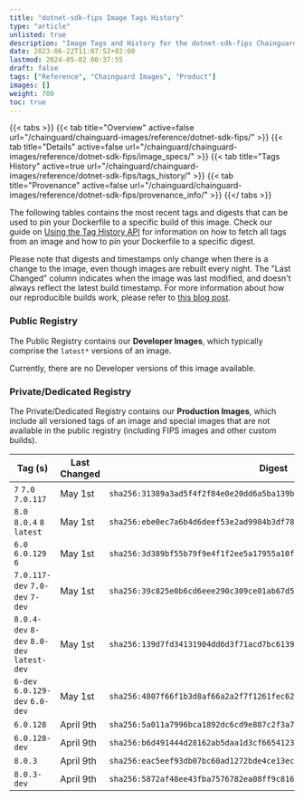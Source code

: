 ```yaml
---
title: "dotnet-sdk-fips Image Tags History"
type: "article"
unlisted: true
description: "Image Tags and History for the dotnet-sdk-fips Chainguard Image"
date: 2023-06-22T11:07:52+02:00
lastmod: 2024-05-02 00:37:55
draft: false
tags: ["Reference", "Chainguard Images", "Product"]
images: []
weight: 700
toc: true
---
```


{{< tabs >}}
{{< tab title="Overview" active=false url="/chainguard/chainguard-images/reference/dotnet-sdk-fips/" >}}
{{< tab title="Details" active=false url="/chainguard/chainguard-images/reference/dotnet-sdk-fips/image_specs/" >}}
{{< tab title="Tags History" active=true url="/chainguard/chainguard-images/reference/dotnet-sdk-fips/tags_history/" >}}
{{< tab title="Provenance" active=false url="/chainguard/chainguard-images/reference/dotnet-sdk-fips/provenance_info/" >}}
{{</ tabs >}}

The following tables contains the most recent tags and digests that can be used to pin your Dockerfile to a specific build of this image. Check our guide on [Using the Tag History API](/chainguard/chainguard-images/using-the-tag-history-api/) for information on how to fetch all tags from an image and how to pin your Dockerfile to a specific digest.

Please note that digests and timestamps only change when there is a change to the image, even though images are rebuilt every night. The "Last Changed" column indicates when the image was last modified, and doesn't always reflect the latest build timestamp. For more information about how our reproducible builds work, please refer to [this blog post](https://www.chainguard.dev/unchained/reproducing-chainguards-reproducible-image-builds).

### Public Registry
The Public Registry contains our **Developer Images**, which typically comprise the `latest*` versions of an image.

Currently, there are no Developer versions of this image available.

### Private/Dedicated Registry
The Private/Dedicated Registry contains our **Production Images**, which include all versioned tags of an image and special images that are not available in the public registry (including FIPS images and other custom builds).

| Tag (s)                                     | Last Changed | Digest                                                                    |
|---------------------------------------------|--------------|---------------------------------------------------------------------------|
|  `7` `7.0` `7.0.117`                        | May 1st      | `sha256:31389a3ad5f4f2f84e0e20dd6a5ba139beb749c82e18ee4347a406fcf9c2c1e3` |
|  `8.0` `8.0.4` `8` `latest`                 | May 1st      | `sha256:ebe0ec7a6b4d6deef53e2ad9984b3df78975ec0c86ca42f59cd9bbed00008642` |
|  `6.0` `6.0.129` `6`                        | May 1st      | `sha256:3d389bf55b79f9e4f1f2ee5a17955a10f0985436bb158a5bab16c6e9196d62a3` |
|  `7.0.117-dev` `7.0-dev` `7-dev`            | May 1st      | `sha256:39c825e0b6cd6eee290c309ce01ab67d57158fd66653e745b0012e493b00e0f7` |
|  `8.0.4-dev` `8-dev` `8.0-dev` `latest-dev` | May 1st      | `sha256:139d7fd34131904dd6d3f71acd7bc61397eeb530cf57733bd3bc06b5d1237442` |
|  `6-dev` `6.0.129-dev` `6.0-dev`            | May 1st      | `sha256:4807f66f1b3d8af66a2a2f7f1261fec626edacffc2c95c2b3241f6f85ffe67f0` |
|  `6.0.128`                                  | April 9th    | `sha256:5a011a7996bca1892dc6cd9e887c2f3a77cef5cd11ebb97233be3b4f1bc8b370` |
|  `6.0.128-dev`                              | April 9th    | `sha256:b6d491444d28162ab5daa1d3cf66541230120800e139c68a1d91638c8a11efbe` |
|  `8.0.3`                                    | April 9th    | `sha256:eac5eef93db07bc60ad1272bde4ce13ecad39ce9dd59ab240679e3d1250aca2b` |
|  `8.0.3-dev`                                | April 9th    | `sha256:5872af48ee43fba7576782ea08ff9c816fc9aee94e90017480e1a8faf0ca578c` |

